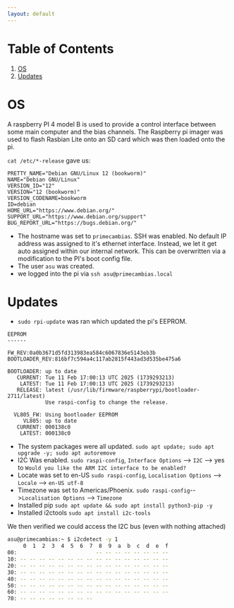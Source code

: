 ```yaml
---
layout: default
---
```


# Table of Contents

1. [OS](#OS)
1. [Updates](#Updates)

<a name="OS"></a>
# OS
A raspberry PI 4 model B is used to provide a control interface between some main computer and the bias channels.
The Raspberry pi imager was used to flash Rasbian Lite onto an SD card which was then loaded onto the pi.

`cat /etc/*-release` gave us:

```
PRETTY_NAME="Debian GNU/Linux 12 (bookworm)"
NAME="Debian GNU/Linux"
VERSION_ID="12"
VERSION="12 (bookworm)"
VERSION_CODENAME=bookworm
ID=debian
HOME_URL="https://www.debian.org/"
SUPPORT_URL="https://www.debian.org/support"
BUG_REPORT_URL="https://bugs.debian.org/"

```


- The hostname was set to `primecambias`. SSH was enabled. No default IP address was assigned to it's ethernet interface. Instead, 
  we let it get auto assigned within our internal network. This can be overwritten via a modification to the PI's boot config file.
- The user `asu` was created. 
- we logged into the pi via `ssh asu@primecambias.local`

<a name="Updates"></a>
# Updates
- `sudo rpi-update` was ran which updated the pi's EEPROM.

```
EEPROM
------

FW_REV:0a0b3671d5fd313983ea584c6067836e5143eb3b
BOOTLOADER_REV:816bf7c594a4c117ab2815f443ad3d535be475a6

BOOTLOADER: up to date
   CURRENT: Tue 11 Feb 17:00:13 UTC 2025 (1739293213)
    LATEST: Tue 11 Feb 17:00:13 UTC 2025 (1739293213)
   RELEASE: latest (/usr/lib/firmware/raspberrypi/bootloader-2711/latest)
            Use raspi-config to change the release.

  VL805_FW: Using bootloader EEPROM
     VL805: up to date
   CURRENT: 000138c0
    LATEST: 000138c0
```

- The system packages were all updated. `sudo apt update; sudo apt upgrade -y; sudo apt autoremove`
- I2C Was enabled. `sudo raspi-config`, `Interface Options` --> `I2C` --> yes to `Would you like the ARM I2C interface to be enabled?`
- Locate was set to en-US `sudo raspi-config`, `Localisation Options` --> `Locale` --> `en-US utf-8`
- Timezone was set to Americas/Phoenix.  `sudo raspi-config`-->`Localisation Options` --> `Timezone`
- Installed pip `sudo apt update && sudo apt install python3-pip -y`
- Installed i2ctools `sudo apt install i2c-tools`

We then verified we could access the I2C bus (even with nothing attached)

```sh
asu@primecambias:~ $ i2cdetect -y 1
     0  1  2  3  4  5  6  7  8  9  a  b  c  d  e  f
00:                         -- -- -- -- -- -- -- --
10: -- -- -- -- -- -- -- -- -- -- -- -- -- -- -- --
20: -- -- -- -- -- -- -- -- -- -- -- -- -- -- -- --
30: -- -- -- -- -- -- -- -- -- -- -- -- -- -- -- --
40: -- -- -- -- -- -- -- -- -- -- -- -- -- -- -- --
50: -- -- -- -- -- -- -- -- -- -- -- -- -- -- -- --
60: -- -- -- -- -- -- -- -- -- -- -- -- -- -- -- --
70: -- -- -- -- -- -- -- --
```

